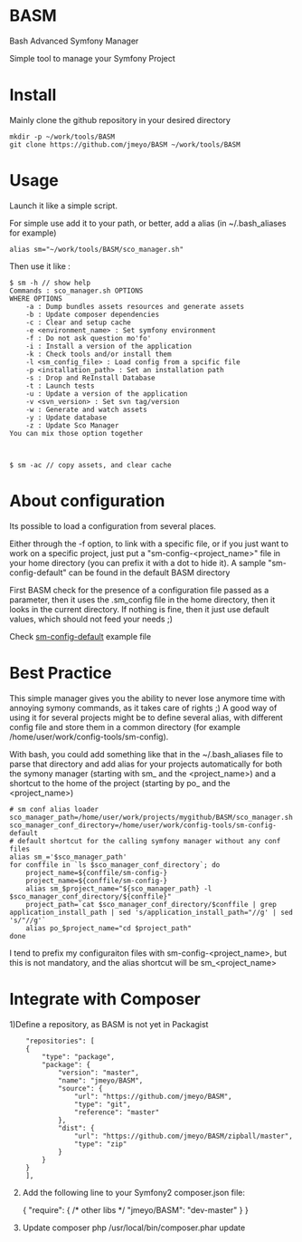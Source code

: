 BASM
====

Bash Advanced Symfony Manager

Simple tool to manage your Symfony Project

Install
=======
Mainly clone the github repository in your desired directory

    mkdir -p ~/work/tools/BASM
    git clone https://github.com/jmeyo/BASM ~/work/tools/BASM

Usage
=====
Launch it like a simple script.

For simple use add it to your path, or better, add a alias (in ~/.bash_aliases for example)

    alias sm="~/work/tools/BASM/sco_manager.sh"

Then use it like :

	$ sm -h // show help
	Commands : sco_manager.sh OPTIONS
	WHERE OPTIONS
		-a : Dump bundles assets resources and generate assets
		-b : Update composer dependencies
		-c : Clear and setup cache
		-e <environment_name> : Set symfony environment
		-f : Do not ask question mo'fo'
		-i : Install a version of the application
		-k : Check tools and/or install them
		-l <sm_config_file> : Load config from a spcific file
		-p <installation_path> : Set an installation path
		-s : Drop and ReInstall Database
		-t : Launch tests
		-u : Update a version of the application
		-v <svn_version> : Set svn tag/version
		-w : Generate and watch assets
		-y : Update database
		-z : Update Sco Manager
	You can mix those option together

    
    
	$ sm -ac // copy assets, and clear cache
    
About configuration
===================

Its possible to load a configuration from several places. 

Either through the -f option, to link with a specific file, or if you just want to work on a specific project, just put a "sm-config-<project_name>" file in your home directory (you can prefix it with a dot to hide it). A sample "sm-config-default" can be found in the default BASM directory

First BASM check for the presence of a configuration file passed as a parameter, then it uses the .sm_config file in the home directory, then it looks in the current directory. If nothing is fine, then it just use default values, which should not feed your needs ;)

Check [sm-config-default](https://github.com/jmeyo/BASM/blob/master/sm-config-default) example file

Best Practice
=============

This simple manager gives you the ability to never lose anymore time with annoying symony commands, as it takes care of rights ;)
A good way of using it for several projects might be to define several alias, with different config file and store them in a common directory (for example /home/user/work/config-tools/sm-config). 

With bash, you could add something like that in the ~/.bash_aliases file to parse that directory and add alias for your projects automatically for both the symony manager (starting with sm_ and the <project_name>) and a shortcut to the home of the project (starting by po_ and the <project_name>)

	# sm conf alias loader
	sco_manager_path=/home/user/work/projects/mygithub/BASM/sco_manager.sh
	sco_manager_conf_directory=/home/user/work/config-tools/sm-config-default
	# default shortcut for the calling symfony manager without any conf files
	alias sm_='$sco_manager_path'
	for conffile in `ls $sco_manager_conf_directory`; do
		project_name=${conffile/sm-config-}
		project_name=${conffile/sm-config-} 
		alias sm_$project_name="${sco_manager_path} -l $sco_manager_conf_directory/${conffile}"
		project_path=`cat $sco_manager_conf_directory/$conffile | grep application_install_path | sed 's/application_install_path="//g' | sed 's/"//g'`
		alias po_$project_name="cd $project_path"
	done
	
I tend to prefix my configuraiton files with sm-config-<project_name>, but this is not mandatory, and the alias shortcut will be sm_<project_name> <OPTIONS>


Integrate with Composer
=======================

1)Define a repository, as BASM is not yet in Packagist
```
    "repositories": [
    {
        "type": "package",
        "package": {
            "version": "master",
            "name": "jmeyo/BASM",
            "source": {
                "url": "https://github.com/jmeyo/BASM",
                "type": "git",
                "reference": "master"
            },
            "dist": {
                "url": "https://github.com/jmeyo/BASM/zipball/master",
                "type": "zip"
            }
        }
    }
    ],
```  

2) Add the following line to your Symfony2 composer.json file:

	{
		"require": {
			/* other libs */
			"jmeyo/BASM": "dev-master"
		}
	}

3) Update composer
	php /usr/local/bin/composer.phar update

